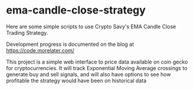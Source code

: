 # ema-candle-close-strategy

Here are some simple scripts to use Crypto Savy's EMA Candle Close Trading Strategy.

Development progress is documented on the blog at https://code.morelater.com/

This project is a simple web interface to price data available on coin gecko for cryptocurrencies.  It will track Exponential Moving Average crossings to generate buy and sell signals, and will also have options to see how profitable the strategy would have been on historical data 
